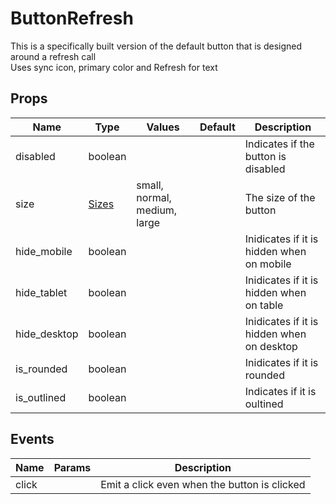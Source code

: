 # ButtonRefresh

This is a specifically built version of the default button that is designed around a refresh call\
Uses sync icon, primary color and Refresh for text
## Props

| Name    | Type | Values | Default | Description |
| -------- | ------- | -------- | ------- | ------- |
| disabled | boolean ||  | Indicates if the button is disabled|
| size | [Sizes](../enums.md#Sizes) |small, normal, medium, large|  | The size of the button|
| hide_mobile | boolean ||  | Inidicates if it is hidden when on mobile|
| hide_tablet | boolean ||  | Inidicates if it is hidden when on table|
| hide_desktop | boolean ||  | Inidicates if it is hidden when on desktop|
| is_rounded | boolean ||  | Inidicates if it is rounded|
| is_outlined | boolean ||  | Indicates if it is oultined|
## Events

| Name    | Params | Description |
| ------- | ------- | ------- |
| click||Emit a click even when the button is clicked|
